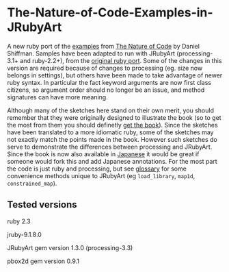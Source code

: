 # The-Nature-of-Code-Examples-in-JRubyArt #

A new ruby port of the [examples][] from [The Nature of Code][] by Daniel Shiffman. Samples have been adapted to run with JRubyArt (processing-3.1+ and ruby-2.2+), from the [original ruby port][]. Some of the changes in this version are required because of changes to processing (eg. size now belongs in settings), but others have been made to take advantage of newer ruby syntax. In particular the fact keyword arguments are now first class citizens, so argument order should no longer be an issue, and method signatures can have more meaning.


Although many of the sketches here stand on their own merit, you should remember that they were originally designed to illustrate the book (so to get the most from them you should definetly [get the book][]). Since the sketches have been translated to a more idiomatic ruby, some of the sketches may not exactly match the points made in the book. However such sketches do serve to demonstrate the differences between processing and JRubyArt. Since the book is now also available in [Japanese][] it would be great if someone would fork this and add Japanese annotations. For the most part the code is just ruby and processing, but see [glossary][] for some convenience methods unique to JRubyArt (eg `load_library`, `map1d`, `constrained_map`).

## Tested versions

ruby 2.3 

jruby-9.1.8.0

JRubyArt gem version 1.3.0 (processing-3.3)

pbox2d gem version 0.9.1


[The Nature of Code]:http://natureofcode.com
[get the book]:http://natureofcode.com
[Japanese]:http://www.amazon.co.jp/Nature-Code--Processing%E3%81%A7%E3%81%AF%E3%81%98%E3%82%81%E3%82%8B%E8%87%AA%E7%84%B6%E7%8F%BE%E8%B1%A1%E3%81%AE%E3%82%B7%E3%83%9F%E3%83%A5%E3%83%AC%E3%83%BC%E3%82%B7%E3%83%A7%E3%83%B3--%E3%83%80%E3%83%8B%E3%82%A8%E3%83%AB%E3%83%BB%E3%82%B7%E3%83%95%E3%83%9E%E3%83%B3/dp/4862462456/
[examples]:https://github.com/shiffman/The-Nature-of-Code-Examples
[original ruby port]:https://github.com/ruby-processing/The-Nature-of-Code-Examples-in-Ruby
[glossary]:https://github.com/ruby-processing/The-Nature-of-Code-for-JRubyArt/wiki/glossary

